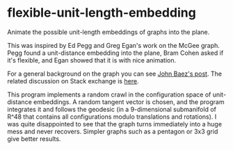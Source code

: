 # flexible-unit-length-embedding
Animate the possible unit-length embeddings of graphs into the plane.

This was inspired by Ed Pegg and Greg Egan's work on the McGee graph.
Pegg found a unit-distance embedding into the plane, Bram Cohen asked if it's flexible,
and Egan showed that it is with nice animation.

For a general background on the graph you can see [John Baez's post](http://blogs.ams.org/visualinsight/2015/09/15/mcgee-graph/).
The related discussion on Stack exchange is [here](http://math.stackexchange.com/questions/1484002/is-unit-mcgee-rigid).

This program implements a random crawl in the configuration space of unit-distance
embeddings. A random tangent vector is chosen, and the program integrates it and
follows the geodesic (in a 9-dimensional submanifold of R^48 that contains all
configurations modulo translations and rotations).
I was quite disappointed to see that the graph turns immediately into a huge mess
and never recovers. Simpler graphs such as a pentagon or 3x3 grid give better results.
